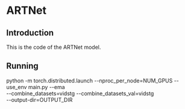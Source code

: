# ARTNet

## Introduction

This is the code of the ARTNet model.

## Running

python -m torch.distributed.launch --nproc_per_node=NUM_GPUS --use_env main.py --ema \
--combine_datasets=vidstg --combine_datasets_val=vidstg \
--output-dir=OUTPUT_DIR

